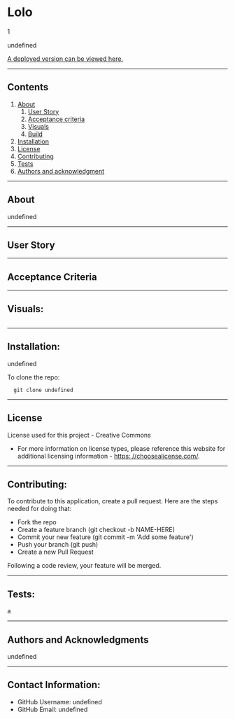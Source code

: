  
  # Lolo

  1

  undefined

  [A deployed version can be viewed here.](undefined)

---
## Contents

1. [About](#about)
    1. [User Story](#user%20story)
    2. [Acceptance criteria](#acceptance%20criteria)
    3. [Visuals](#visuals)
    4. [Build](#build)
2. [Installation](#installation)
3. [License](#license)
4. [Contributing](#contributing)
5. [Tests](#tests)
6. [Authors and acknowledgment](#authors%20and%20acknowledgment)

---
## About

  undefined

---

## User Story
  

---

## Acceptance Criteria
  
  
---
## Visuals:

  ![]()

---

## Installation:
  undefined

  To clone the repo:
  
      git clone undefined
  
---

## License
  License used for this project - Creative Commons
  * For more information on license types, please reference this website
  for additional licensing information - [https: //choosealicense.com/](https://choosealicense.com/).

---

## Contributing:
  
  To contribute to this application, create a pull request.
  Here are the steps needed for doing that:
  - Fork the repo
  - Create a feature branch (git checkout -b NAME-HERE)
  - Commit your new feature (git commit -m 'Add some feature')
  - Push your branch (git push)
  - Create a new Pull Request

  Following a code review, your feature will be merged.


---

## Tests:
  a

---

## Authors and Acknowledgments
  undefined

---

## Contact Information:
* GitHub Username: undefined
* GitHub Email: undefined
  
  

